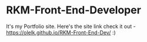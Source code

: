 # RKM-Front-End-Developer
It's my Portfolio site.
Here's the site link check it out - https://olelk.github.io/RKM-Front-End-Dev/  :)
